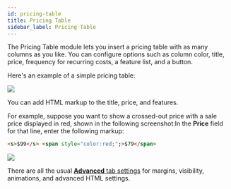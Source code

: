 ```yaml
---
id: pricing-table
title: Pricing Table
sidebar_label: Pricing Table
---
```


The Pricing Table module lets you insert a pricing table with as many columns
as you like. You can configure options such as column color, title, price,
frequency for recurring costs, a feature list, and a button.

Here's an example of a simple pricing table:

![](/img/pricing-module-1.png)

You can add HTML markup to the title, price, and features.

For example, suppose you want to show a crossed-out price with a sale price
displayed in red, shown in the following screenshot:In the **Price** field for
that line, enter the following markup:

```html
<s>$99</s> <span style="color:red;";>$79</span>
```

![](/img/pricing-module-2.jpg)

There are all the usual [**Advanced** tab settings](/beaver-builder/layouts/advanced-tab-rows-columns-modules.md) for margins, visibility, animations, and advanced HTML settings.


